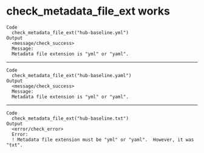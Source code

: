 # check_metadata_file_ext works

    Code
      check_metadata_file_ext("hub-baseline.yml")
    Output
      <message/check_success>
      Message:
      Metadata file extension is "yml" or "yaml".

---

    Code
      check_metadata_file_ext("hub-baseline.yaml")
    Output
      <message/check_success>
      Message:
      Metadata file extension is "yml" or "yaml".

---

    Code
      check_metadata_file_ext("hub-baseline.txt")
    Output
      <error/check_error>
      Error:
      ! Metadata file extension must be "yml" or "yaml".  However, it was "txt".

